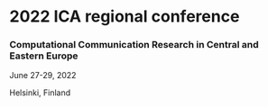 # 2022 ICA regional conference

### Computational Communication Research in Central and Eastern Europe

June 27-29, 2022

Helsinki, Finland
